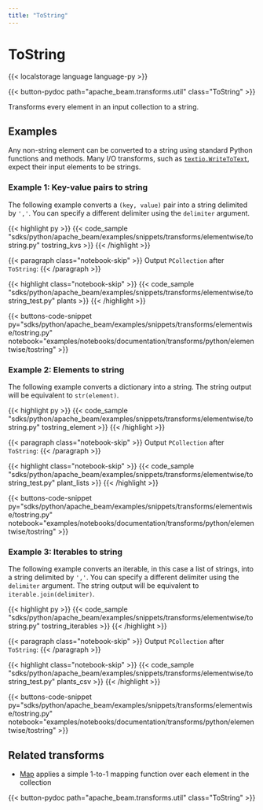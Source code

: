 ```yaml
---
title: "ToString"
---
```

<!--
Licensed under the Apache License, Version 2.0 (the "License");
you may not use this file except in compliance with the License.
You may obtain a copy of the License at

http://www.apache.org/licenses/LICENSE-2.0

Unless required by applicable law or agreed to in writing, software
distributed under the License is distributed on an "AS IS" BASIS,
WITHOUT WARRANTIES OR CONDITIONS OF ANY KIND, either express or implied.
See the License for the specific language governing permissions and
limitations under the License.
-->

# ToString

{{< localstorage language language-py >}}

{{< button-pydoc path="apache_beam.transforms.util" class="ToString" >}}

Transforms every element in an input collection to a string.

## Examples

Any non-string element can be converted to a string using standard Python functions and methods.
Many I/O transforms, such as
[`textio.WriteToText`](https://beam.apache.org/releases/pydoc/current/apache_beam.io.textio.html#apache_beam.io.textio.WriteToText),
expect their input elements to be strings.

### Example 1: Key-value pairs to string

The following example converts a `(key, value)` pair into a string delimited by `','`.
You can specify a different delimiter using the `delimiter` argument.

{{< highlight py >}}
{{< code_sample "sdks/python/apache_beam/examples/snippets/transforms/elementwise/tostring.py" tostring_kvs >}}
{{< /highlight >}}

{{< paragraph class="notebook-skip" >}}
Output `PCollection` after `ToString`:
{{< /paragraph >}}

{{< highlight class="notebook-skip" >}}
{{< code_sample "sdks/python/apache_beam/examples/snippets/transforms/elementwise/tostring_test.py" plants >}}
{{< /highlight >}}

{{< buttons-code-snippet
  py="sdks/python/apache_beam/examples/snippets/transforms/elementwise/tostring.py"
  notebook="examples/notebooks/documentation/transforms/python/elementwise/tostring" >}}

### Example 2: Elements to string

The following example converts a dictionary into a string.
The string output will be equivalent to `str(element)`.

{{< highlight py >}}
{{< code_sample "sdks/python/apache_beam/examples/snippets/transforms/elementwise/tostring.py" tostring_element >}}
{{< /highlight >}}

{{< paragraph class="notebook-skip" >}}
Output `PCollection` after `ToString`:
{{< /paragraph >}}

{{< highlight class="notebook-skip" >}}
{{< code_sample "sdks/python/apache_beam/examples/snippets/transforms/elementwise/tostring_test.py" plant_lists >}}
{{< /highlight >}}

{{< buttons-code-snippet
  py="sdks/python/apache_beam/examples/snippets/transforms/elementwise/tostring.py"
  notebook="examples/notebooks/documentation/transforms/python/elementwise/tostring" >}}

### Example 3: Iterables to string

The following example converts an iterable, in this case a list of strings,
into a string delimited by `','`.
You can specify a different delimiter using the `delimiter` argument.
The string output will be equivalent to `iterable.join(delimiter)`.

{{< highlight py >}}
{{< code_sample "sdks/python/apache_beam/examples/snippets/transforms/elementwise/tostring.py" tostring_iterables >}}
{{< /highlight >}}

{{< paragraph class="notebook-skip" >}}
Output `PCollection` after `ToString`:
{{< /paragraph >}}

{{< highlight class="notebook-skip" >}}
{{< code_sample "sdks/python/apache_beam/examples/snippets/transforms/elementwise/tostring_test.py" plants_csv >}}
{{< /highlight >}}

{{< buttons-code-snippet
  py="sdks/python/apache_beam/examples/snippets/transforms/elementwise/tostring.py"
  notebook="examples/notebooks/documentation/transforms/python/elementwise/tostring" >}}

## Related transforms

* [Map](/documentation/transforms/python/elementwise/map) applies a simple 1-to-1 mapping function over each element in the collection

{{< button-pydoc path="apache_beam.transforms.util" class="ToString" >}}
